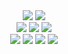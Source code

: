<!-- See https://github.com/zbee/img-proxy for modifying these dynamic images -->
<div align="center">
    <img src="https://images.zbee.codes/gh-overall-stats" />
    <img src="https://images.zbee.codes/gh-language-stats" />
</div>

<div align="center">
    <img src="https://images.zbee.codes/gh-badge-intellij" />
    <img src="https://images.zbee.codes/gh-badge-heroku" />
    <img src="https://images.zbee.codes/gh-badge-aws" />
</div>

<div align="center">
    <img src="https://images.zbee.codes/gh-badge-csharp" />
    <img src="https://images.zbee.codes/gh-badge-python" />
    <img src="https://images.zbee.codes/gh-badge-cpp" />
    <img src="https://images.zbee.codes/gh-badge-php" />
</div>
